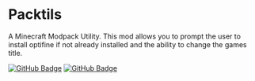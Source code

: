 # Packtils
A Minecraft Modpack Utility. This mod allows you to prompt the user to install optifine if not already installed and the ability to change the games title.

[![GitHub Badge](https://badger-api-staging.worldwidepixel.ca/cozy?gradientStart=057D00&gradientEnd=043000&lineOne=Also%20On&lineTwo=Modrinth!&colourOne=E8E8E8&colourTwo=FFFFFF&iconUrl=https://create-garnished.github.io/images/addons/launcher/modrinth.png)](https://modrinth.com/mod/packtils)
[![GitHub Badge](https://badger-api-staging.worldwidepixel.ca/cozy?gradientStart=181F29&gradientEnd=0F131A&lineOne=Also%20On&lineTwo=Github!&colourOne=E8E8E8&colourTwo=FFFFFF&iconUrl=https://raw.githubusercontent.com/rdimascio/icons/master/icons/light/github.svg)](https://github.com/Zacgamingpro1234/Packtils)
